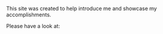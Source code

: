 This site was created to help introduce me and showcase my accomplishments. 

Please have a look at: 
